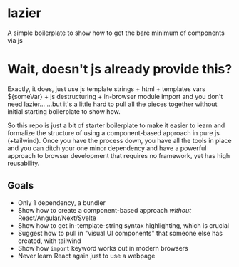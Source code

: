 # lazier
A simple boilerplate to show how to get the bare minimum of components via js

# Wait, doesn't js already provide this?

Exactly, it does, just use js template strings + html + templates vars ${someVar} + js destructuring + in-browser module import and you don't need lazier...  ...but it's a little hard to pull all the pieces together without initial starting boilerplate to show how.

So this repo is just a bit of starter boilerplate to make it easier to learn and formalize the structure of using a component-based approach in pure js (+tailwind).  Once you have the process down, you have all the tools in place and you can ditch your one minor dependency and have a powerful approach to browser development that requires no framework, yet has high reusability.

## Goals

- Only 1 dependency, a bundler
- Show how to create a component-based approach *without* React/Angular/Next/Svelte
- Show how to get in-template-string syntax highlighting, which is crucial
- Suggest how to pull in "visual UI components" that someone else has created, with tailwind
- Show how `import` keyword works out in modern browsers
- Never learn React again just to use a webpage
